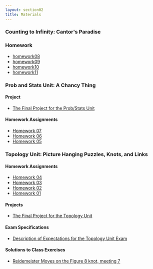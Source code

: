 ```yaml
---
layout: section02
title: Materials
---
```


### Counting to Infinity: Cantor's Paradise

### Homework

* [homework08]({{site.baseurl}}/cantor/homework01.pdf)
* [homework09]({{site.baseurl}}/cantor/homework02.pdf)
* [homework10]({{site.baseurl}}/cantor/homework03.pdf)
* [homework11]({{site.baseurl}}/cantor/homework04.pdf)

### Prob and Stats Unit: A Chancy Thing

#### Project

* [The Final Project for the Prob/Stats Unit][proj2]

[proj2]: {{site.baseurl}}/probstats/Prob_Proj.pdf



#### Homework Assignments

* [Homework 07]({{site.baseurl}}/probstats/homework3.pdf)
* [Homework 06]({{site.baseurl}}/probstats/homework2.pdf)
* [Homework 05]({{site.baseurl}}/probstats/homework1.pdf)


### Topology Unit: Picture Hanging Puzzles, Knots, and Links

#### Homework Assignments
<ul>
<li><a href="{{site.baseurl}}/topknots/homework04.pdf">Homework 04</a></li>
<li><a href="{{site.baseurl}}/topknots/homework03.pdf">Homework 03</a></li>
<li><a href="{{site.baseurl}}/topknots/homework02.pdf">Homework 02</a></li>
<li><a href="{{site.baseurl}}/topknots/homework01.pdf">Homework 01</a></li>
</ul>

#### Projects

* [The Final Project for the Topology Unit][proj]

[proj]: {{site.baseurl}}/topknots/Knot_Project.pdf

#### Exam Specifications

* [Description of Expectations for the Topology Unit Exam][exam]

[exam]: {{site.baseurl}}/topknots/topknots-examspecs.pdf

#### Solutions to Class Exercises
<ul>
<li><a href="{{site.baseurl}}/topknots/FigureEightKnot-ReidemeisterMoves.pdf">Reidemeister
Moves on the Figure 8 knot, meeting 7</a></li>
<ul>

